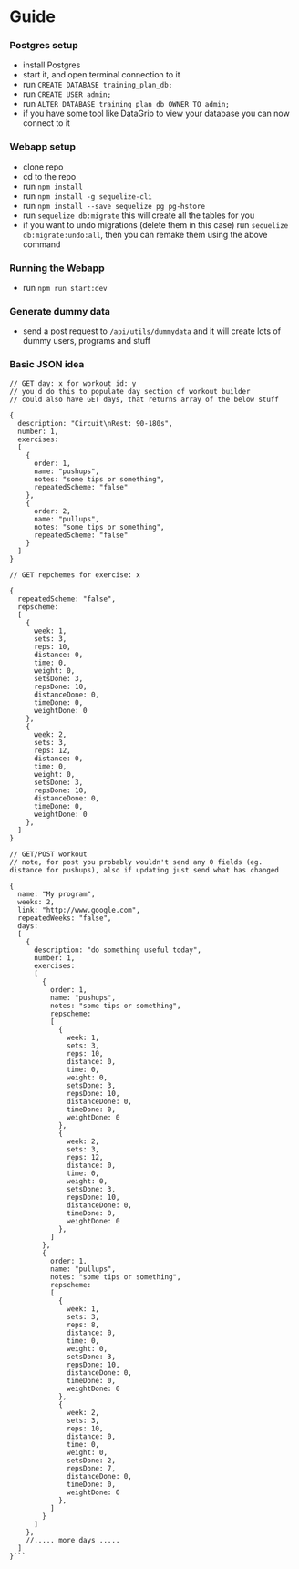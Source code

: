 # Guide

### Postgres setup
- install Postgres
- start it, and open terminal connection to it
- run ```CREATE DATABASE training_plan_db;```
- run ```CREATE USER admin;```
- run ```ALTER DATABASE training_plan_db OWNER TO admin;```
- if you have some tool like DataGrip to view your database you can now connect to it

### Webapp setup
- clone repo
- cd to the repo
- run ```npm install```
- run ```npm install -g sequelize-cli```
- run ```npm install --save sequelize pg pg-hstore```
- run ```sequelize db:migrate``` this will create all the tables for you
- if you want to undo migrations (delete them in this case) run ```sequelize db:migrate:undo:all```, then you can remake them using the above command

### Running the Webapp
- run ```npm run start:dev```

### Generate dummy data
- send a post request to ```/api/utils/dummydata``` and it will create lots of dummy users, programs and stuff

### Basic JSON idea
```
// GET day: x for workout id: y
// you'd do this to populate day section of workout builder
// could also have GET days, that returns array of the below stuff

{
  description: "Circuit\nRest: 90-180s",
  number: 1,
  exercises: 
  [
    {
      order: 1,
      name: "pushups",
      notes: "some tips or something",
      repeatedScheme: "false"
    },
    {
      order: 2,
      name: "pullups",
      notes: "some tips or something",
      repeatedScheme: "false"
    }
  ]
}

// GET repchemes for exercise: x

{
  repeatedScheme: "false",
  repscheme:
  [
    {
      week: 1,
      sets: 3,
      reps: 10,
      distance: 0,
      time: 0,
      weight: 0,
      setsDone: 3,
      repsDone: 10,
      distanceDone: 0,
      timeDone: 0,
      weightDone: 0
    },
    {
      week: 2,
      sets: 3,
      reps: 12,
      distance: 0,
      time: 0,
      weight: 0,
      setsDone: 3,
      repsDone: 10,
      distanceDone: 0,
      timeDone: 0,
      weightDone: 0
    },
  ]
}

// GET/POST workout
// note, for post you probably wouldn't send any 0 fields (eg. distance for pushups), also if updating just send what has changed

{
  name: "My program",
  weeks: 2,
  link: "http://www.google.com",
  repeatedWeeks: "false",
  days: 
  [
    {
      description: "do something useful today",
      number: 1,
      exercises: 
      [
        {
          order: 1,
          name: "pushups",
          notes: "some tips or something",
          repscheme:
          [
            {
              week: 1,
              sets: 3,
              reps: 10,
              distance: 0,
              time: 0,
              weight: 0,
              setsDone: 3,
              repsDone: 10,
              distanceDone: 0,
              timeDone: 0,
              weightDone: 0
            },
            {
              week: 2,
              sets: 3,
              reps: 12,
              distance: 0,
              time: 0,
              weight: 0,
              setsDone: 3,
              repsDone: 10,
              distanceDone: 0,
              timeDone: 0,
              weightDone: 0
            },
          ]
        },
        {
          order: 1,
          name: "pullups",
          notes: "some tips or something",
          repscheme:
          [
            {
              week: 1,
              sets: 3,
              reps: 8,
              distance: 0,
              time: 0,
              weight: 0,
              setsDone: 3,
              repsDone: 10,
              distanceDone: 0,
              timeDone: 0,
              weightDone: 0
            },
            {
              week: 2,
              sets: 3,
              reps: 10,
              distance: 0,
              time: 0,
              weight: 0,
              setsDone: 2,
              repsDone: 7,
              distanceDone: 0,
              timeDone: 0,
              weightDone: 0
            },
          ]
        }
      ]
    },
    //..... more days .....
  ]
}```
